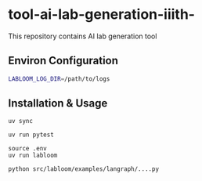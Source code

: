 # tool-ai-lab-generation-iiith-
This repository contains AI lab generation tool 


## Environ Configuration

```sh
LABLOOM_LOG_DIR=/path/to/logs
```

## Installation & Usage
```
uv sync
```
```
uv run pytest
```

```
source .env
uv run labloom
```

```
python src/labloom/examples/langraph/....py